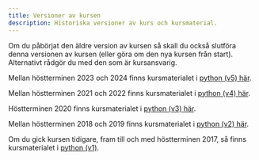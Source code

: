 ```yaml
---
title: Versioner av kursen
description: Historiska versioner av kurs och kursmaterial.
---
```


Om du påbörjat den äldre version av kursen så skall du också slutföra denna versionen av kursen (eller göra om den nya kursen från start). Alternativt rådgör du med den som är kursansvarig.

Mellan höstterminen 2023 och 2024 finns kursmaterialet i [python (v5) här](http://dbwebb.se/kurser/python-v5).

Mellan höstterminen 2021 och 2022 finns kursmaterialet i [python (v4) här](http://dbwebb.se/kurser/python-v4).

Höstterminen 2020 finns kursmaterialet i [python (v3) här](http://dbwebb.se/kurser/python-v3).

Mellan höstterminen 2018 och 2019 finns kursmaterialet i [python (v2) här](http://dbwebb.se/kurser/python-v2).

Om du gick kursen tidigare, fram till och med höstterminen 2017, så finns kursmaterialet i [python (v1)](http://dbwebb.se/kurser/python-v1).
